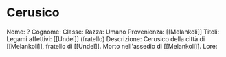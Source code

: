 # Cerusico
Nome: ?
Cognome: 
Classe: 
Razza: Umano
Provenienza: [[Melankoli]]
Titoli: 
Legami affettivi: [[Undel]] (fratello)
Descrizione: Cerusico della città di [[Melankoli]], fratello di [[Undel]]. Morto nell'assedio di [[Melankoli]].
Lore: